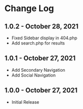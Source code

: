 # Change Log

## 1.0.2 - October 28, 2021
- Fixed Sidebar display in 404.php
- Add search.php for results

## 1.0.1 - October 27, 2021
- Add Secondary Navigation
- Add Social Navigation

## 1.0.0 - October 27, 2021
- Initial Release